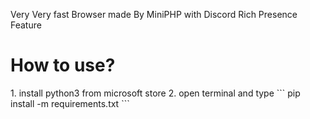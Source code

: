 Very Very fast Browser made By MiniPHP 
with Discord Rich Presence Feature 

<h1>How to use?</h1>
1. install python3 from microsoft store
2. open terminal and type 
``` pip install -m requirements.txt ```
